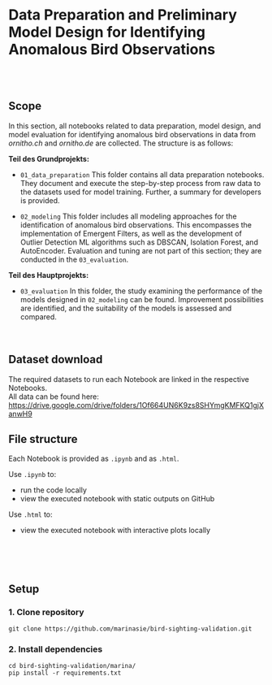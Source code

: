 # Data Preparation and Preliminary Model Design for Identifying Anomalous Bird Observations
<br><br>
## Scope
In this section, all notebooks related to data preparation, model design, and model evaluation for identifying anomalous bird observations in data from *ornitho.ch* and *ornitho.de* are collected. The structure is as follows:

**Teil des Grundprojekts:**
- `01_data_preparation` This folder contains all data preparation notebooks. They document and execute the step-by-step process from raw data to the datasets used for model training. Further, a summary for developers is provided.

- `02_modeling` This folder includes all modeling approaches for the identification of anomalous bird observations. This encompasses the implementation of Emergent Filters, as well as the development of Outlier Detection ML algorithms such as DBSCAN, Isolation Forest, and AutoEncoder. Evaluation and tuning are not part of this section; they are conducted in the `03_evaluation`.

**Teil des Hauptprojekts:**
- `03_evaluation` In this folder, the study examining the performance of the models designed in `02_modeling` can be found. Improvement possibilities are identified, and the suitability of the models is assessed and compared.
<br><br><br>

## Dataset download
The required datasets to run each Notebook are linked in the respective Notebooks.<br>
All data can be found here: https://drive.google.com/drive/folders/1Of664UN6K9zs8SHYmgKMFKQ1gjXanwH9

## File structure
Each Notebook is provided as `.ipynb` and as `.html`. 

Use `.ipynb` to:
- run the code locally
- view the executed notebook with static outputs on GitHub

Use `.html` to:
- view the executed notebook with interactive plots locally



<br><br><br>


## Setup

### 1. Clone repository

```console
git clone https://github.com/marinasie/bird-sighting-validation.git
```
### 2. Install dependencies

```
cd bird-sighting-validation/marina/
pip install -r requirements.txt
```